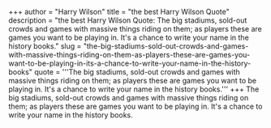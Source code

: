 +++
author = "Harry Wilson"
title = "the best Harry Wilson Quote"
description = "the best Harry Wilson Quote: The big stadiums, sold-out crowds and games with massive things riding on them; as players these are games you want to be playing in. It's a chance to write your name in the history books."
slug = "the-big-stadiums-sold-out-crowds-and-games-with-massive-things-riding-on-them-as-players-these-are-games-you-want-to-be-playing-in-its-a-chance-to-write-your-name-in-the-history-books"
quote = '''The big stadiums, sold-out crowds and games with massive things riding on them; as players these are games you want to be playing in. It's a chance to write your name in the history books.'''
+++
The big stadiums, sold-out crowds and games with massive things riding on them; as players these are games you want to be playing in. It's a chance to write your name in the history books.
